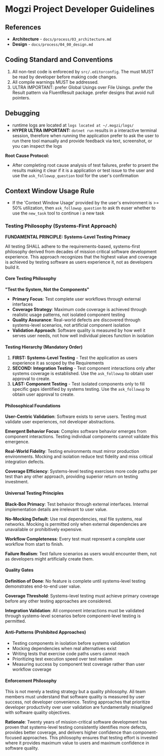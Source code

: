 # Mogzi Project Developer Guidelines

## References

- **Architecture** - `docs/process/03_architecture.md`
- **Design** - `docs/process/04_00_design.md`

## Coding Standard and Conventions

1. All non-test code is enforeced by `src/.editorconfig`. The must MUST be read by developer before making code changes.
2. All compile warnings MUST be addressed.
3. ULTRA IMPORTANT: prefer Global Usings over File Usings. prefer the Result pattern via FluentResult package. prefer designs that avoid null pointers.

## Debugging

- runtime logs are located at `logs located at ~/.mogzi/logs/`
- **HYPER ULTRA IMPORTANT:** `dotnet run` results in a interactive terminal session, therefore when running the application prefer to ask the user to run there tool manually and provide feedback via text, screenshot, or you can inspect the logs

__Root Cause Protocol:__

- After completing root cause analysis of test failures, prefer to prsent the results making it clear if it is a application or test issue to the user and use the `ask_followup_question` tool for the user's confirmation

## Context Window Usage Rule

- If the 'Context Window Usage' provided by the user's environment is >= 50% utilization, then `ask_followup_question` to ask th euser whether to use the `new_task` tool to continue i a new task 

### Testing Philosophy (Systems-First Approach)

__FUNDAMENTAL PRINCIPLE: Systems-Level Testing Primacy__

All testing SHALL adhere to the requirements-based, systems-first philosophy derived from decades of mission critical software development experience. This approach recognizes that the highest value and coverage is achieved by testing software as users experience it, not as developers build it.

#### Core Testing Philosophy

__"Test the System, Not the Components"__

- __Primary Focus__: Test complete user workflows through external interfaces
- __Coverage Strategy__: Maximum code coverage is achieved through realistic usage patterns, not isolated component testing
- __Quality Assurance__: Real-world defects are discovered through systems-level scenarios, not artificial component isolation
- __Validation Approach__: Software quality is measured by how well it serves user needs, not how well individual pieces function in isolation

#### Testing Hierarchy (Mandatory Order)

1. __FIRST: Systems-Level Testing__ - Test the application as users experience it as scoped by the Requirements
2. __SECOND: Integration Testing__ - Test component interactions only after systems coverage is established. Use the `ask_followup` to obtain user approval to create.
3. __LAST: Component Testing__ - Test isolated components only to fill specific gaps identified by systems testing. Use the `ask_followup` to obtain user approval to create.

#### Philosophical Foundations

__User-Centric Validation__: Software exists to serve users. Testing must validate user experiences, not developer abstractions.

__Emergent Behavior Focus__: Complex software behavior emerges from component interactions. Testing individual components cannot validate this emergence.

__Real-World Fidelity__: Testing environments must mirror production environments. Mocking and isolation reduce test fidelity and miss critical integration defects.

__Coverage Efficiency__: Systems-level testing exercises more code paths per test than any other approach, providing superior return on testing investment.

#### Universal Testing Principles

__Black-Box Primacy__: Test behavior through external interfaces. Internal implementation details are irrelevant to user value.

__No-Mocking Default__: Use real dependencies, real file systems, real networks. Mocking is permitted only when external dependencies are unavailable or prohibitively expensive.

__Workflow Completeness__: Every test must represent a complete user workflow from start to finish.

__Failure Realism__: Test failure scenarios as users would encounter them, not as developers might artificially create them.

#### Quality Gates

__Definition of Done__: No feature is complete until systems-level testing demonstrates end-to-end user value.

__Coverage Threshold__: Systems-level testing must achieve primary coverage before any other testing approaches are considered.

__Integration Validation__: All component interactions must be validated through systems-level scenarios before component-level testing is permitted.

#### Anti-Patterns (Prohibited Approaches)

- Testing components in isolation before systems validation
- Mocking dependencies when real alternatives exist
- Writing tests that exercise code paths users cannot reach
- Prioritizing test execution speed over test realism
- Measuring success by component test coverage rather than user workflow coverage

#### Enforcement Philosophy

This is not merely a testing strategy but a quality philosophy. All team members must understand that software quality is measured by user success, not developer convenience. Testing approaches that prioritize developer productivity over user validation are fundamentally misaligned with software quality objectives.

__Rationale__: Twenty years of mission-critical software development has proven that systems-level testing consistently identifies more defects, provides better coverage, and delivers higher confidence than component-focused approaches. This philosophy ensures that testing effort is invested where it provides maximum value to users and maximum confidence in software quality.
